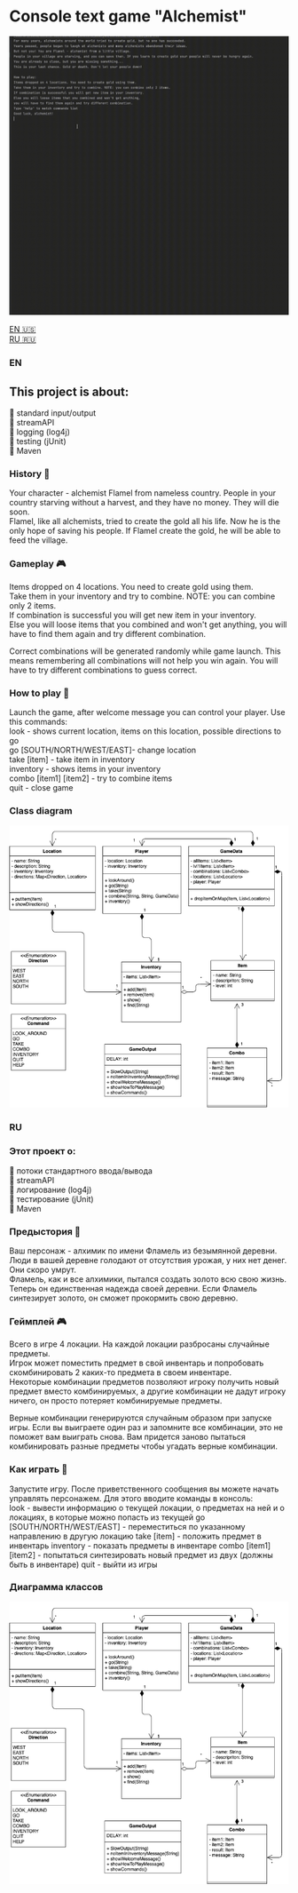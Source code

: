 # Console text game "Alchemist"

![action](action.gif)

[EN :us:](#EN)  
[RU :ru:](#RU)

### EN
## This project is about:
:small_blue_diamond: standard input/output  
:small_blue_diamond: streamAPI  
:small_blue_diamond: logging (log4j)  
:small_blue_diamond: testing (jUnit)  
:small_blue_diamond: Maven

### History :book:
Your character - alchemist Flamel from nameless country. People in your country starving without a harvest, 
and they have no money. They will die soon.  
Flamel, like all alchemists, tried to create the gold all his life. Now he is the only hope of saving his people. 
If Flamel create the gold, he will be able to feed the village.

### Gameplay :video_game:
Items dropped on 4 locations. You need to create gold using them.  
Take them in your inventory and try to combine. NOTE: you can combine only 2 items.  
If combination is successful you will get new item in your inventory.  
Else you will loose items that you combined and won't get anything, you will have to find them again and try different combination.  

Correct combinations will be generated randomly while game launch. This means remembering all combinations will 
not help you win again. You will have to try different combinations to guess correct.

### How to play :game_die:
Launch the game, after welcome message you can control your player. Use this commands:  
look - shows current location, items on this location, possible directions to go  
go [SOUTH/NORTH/WEST/EAST]- change location  
take [item] - take item in inventory  
inventory - shows items in your inventory  
combo [item1] [item2] - try to combine items  
quit - close game  

### Class diagram
![ClassDiagram](ClassDiagram.png)

### RU  
### Этот проект о:
:small_blue_diamond: потоки стандартного ввода/вывода  
:small_blue_diamond: streamAPI  
:small_blue_diamond: логирование (log4j)  
:small_blue_diamond: тестирование (jUnit)  
:small_blue_diamond: Maven

### Предыстория :book:
Ваш персонаж - алхимик по имени Фламель из безымянной деревни. Люди в вашей деревне голодают от отсутствия урожая, 
у них нет денег. Они скоро умрут.  
Фламель, как и все алхимики, пытался создать золото всю свою жизнь. Теперь он единственная надежда своей деревни. 
Если Фламель синтезирует золото, он сможет прокормить свою деревню.

### Геймплей :video_game:
Всего в игре 4 локации. На каждой локации разбросаны случайные предметы.  
Игрок может поместить предмет в свой инвентарь и попробовать скомбинировать 2 каких-то предмета в своем инвентаре.  
Некоторые комбинации предметов позволяют игроку получить новый предмет вместо комбинируемых, а другие комбинации 
не дадут игроку ничего, он просто потеряет комбинируемые предметы.  

Верные комбинации генерируются случайным образом при запуске игры. Если вы выиграете один раз и 
запомните все комбинации, это не поможет вам выиграть снова. Вам придется заново пытаться комбинировать разные предметы 
чтобы угадать верные комбинации.  

### Как играть :game_die:
Запустите игру. После приветственного сообщения вы можете начать управлять персонажем. Для этого вводите команды 
в консоль:  
look - вывести информацию о текущей локации, о предметах на ней и о локациях, в которые можно попасть из текущей
go [SOUTH/NORTH/WEST/EAST] - переместиться по указанному направлению в другую локацию
take [item] - положить предмет в инвентарь
inventory - показать предметы в инвентаре
combo [item1] [item2] - попытаться синтезировать новый предмет из двух (должны быть в инвентаре)
quit - выйти из игры

### Диаграмма классов
![ClassDiagram](ClassDiagram.png)
